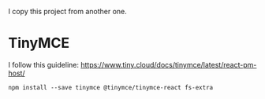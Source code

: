 I copy this project from another one.
# TinyMCE
I follow this guideline: https://www.tiny.cloud/docs/tinymce/latest/react-pm-host/
```
npm install --save tinymce @tinymce/tinymce-react fs-extra
```


